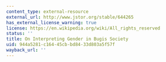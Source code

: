 ```yaml
---
content_type: external-resource
external_url: http://www.jstor.org/stable/644265
has_external_license_warning: true
license: https://en.wikipedia.org/wiki/All_rights_reserved
status: ''
title: On Interpreting Gender in Bugis Society
uid: 944a5281-c164-45cb-bd84-33d803a5f57f
wayback_url: ''
---
```


